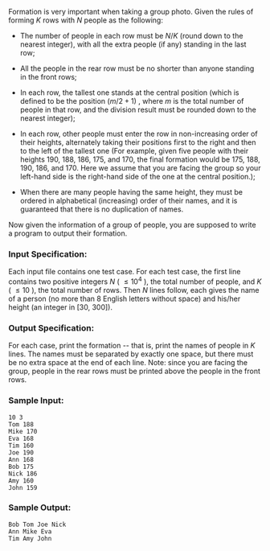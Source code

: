 <!-- Title
Group Photo (25)
-->
Formation is very important when taking a group photo. Given the rules of
forming $K$ rows with $N$ people as the following:

  * The number of people in each row must be $N/K$ (round down to the nearest integer), with all the extra people (if any) standing in the last row;

  * All the people in the rear row must be no shorter than anyone standing in the front rows;

  * In each row, the tallest one stands at the central position (which is defined to be the position $(m/2+1)$ , where $m$ is the total number of people in that row, and the division result must be rounded down to the nearest integer);

  * In each row, other people must enter the row in non-increasing order of their heights, alternately taking their positions first to the right and then to the left of the tallest one (For example, given five people with their heights 190, 188, 186, 175, and 170, the final formation would be 175, 188, 190, 186, and 170. Here we assume that you are facing the group so your left-hand side is the right-hand side of the one at the central position.);

  * When there are many people having the same height, they must be ordered in alphabetical (increasing) order of their names, and it is guaranteed that there is no duplication of names.

Now given the information of a group of people, you are supposed to write a
program to output their formation.

### Input Specification:

Each input file contains one test case. For each test case, the first line
contains two positive integers $N$ ( $\le 10^4$ ), the total number of people,
and $K$ ( $\le 10$ ), the total number of rows. Then $N$ lines follow, each
gives the name of a person (no more than 8 English letters without space) and
his/her height (an integer in [30, 300]).

### Output Specification:

For each case, print the formation -- that is, print the names of people in
$K$ lines. The names must be separated by exactly one space, but there must be
no extra space at the end of each line. Note: since you are facing the group,
people in the rear rows must be printed above the people in the front rows.

### Sample Input:

    
    
    10 3
    Tom 188
    Mike 170
    Eva 168
    Tim 160
    Joe 190
    Ann 168
    Bob 175
    Nick 186
    Amy 160
    John 159

### Sample Output:

    
    
    Bob Tom Joe Nick
    Ann Mike Eva
    Tim Amy John

